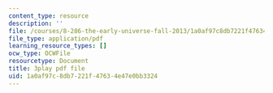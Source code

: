 ```yaml
---
content_type: resource
description: ''
file: /courses/8-286-the-early-universe-fall-2013/1a0af97c8db7221f47634e47e0bb3324_vKLqWj0FRyc.pdf
file_type: application/pdf
learning_resource_types: []
ocw_type: OCWFile
resourcetype: Document
title: 3play pdf file
uid: 1a0af97c-8db7-221f-4763-4e47e0bb3324
---
```

